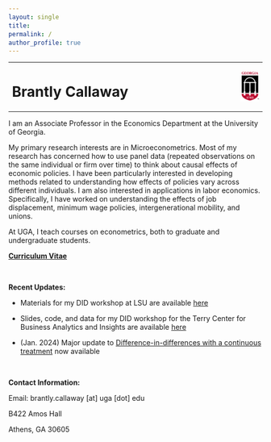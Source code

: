 ```yaml
---
layout: single
title: 
permalink: /
author_profile: true
---
```


<table style="width: 100%;">
  <tr>
	<td style="width: 90%; border-bottom:0px;"><h1>Brantly Callaway</h1></td>
	<td style="width: 10%; border-bottom:0px;"><img src="assets/images/uga-logo.png"/></td>
  </tr>
</table>

I am an Associate Professor in the Economics Department at the University of Georgia.

My primary research interests are in Microeconometrics.  Most of my research has concerned how to use panel data (repeated observations on the same individual or firm over time) to think about causal effects of economic policies.  I have been particularly interested in developing methods related to understanding how effects of policies vary across different individuals.  I am also interested in applications in labor economics.  Specifically, I have worked on understanding the effects of job displacement, minimum wage policies, intergenerational mobility, and unions.  

At UGA, I teach courses on econometrics, both to graduate and undergraduate students.

**<a href="files/Callaway-CV.pdf">Curriculum Vitae</a>**

<br>

**Recent Updates:**

* Materials for my DID workshop at LSU are available [here](https://bcallaway11.github.io/lsu-workshop/)

* Slides, code, and data for my DID workshop for the Terry Center for Business Analytics and Insights are available [here](https://bcallaway11.github.io/uga-cbai-workshop/)

* (Jan. 2024) Major update to [Difference-in-differences with a continuous treatment](https://arxiv.org/abs/2107.02637) now available


<br>

**Contact Information:**

Email: brantly.callaway [at] uga [dot] edu

B422 Amos Hall

Athens, GA 30605

